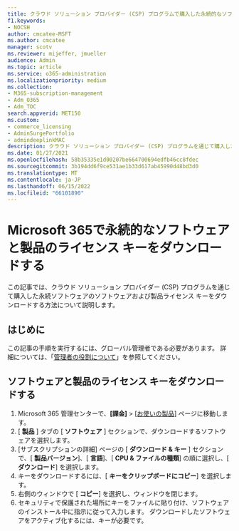 ```yaml
---
title: クラウド ソリューション プロバイダー (CSP) プログラムで購入した永続的なソフトウェアおよび製品ライセンス キーをダウンロードする
f1.keywords:
- NOCSH
author: cmcatee-MSFT
ms.author: cmcatee
manager: scotv
ms.reviewer: mijeffer, jmueller
audience: Admin
ms.topic: article
ms.service: o365-administration
ms.localizationpriority: medium
ms.collection:
- M365-subscription-management
- Adm_O365
- Adm_TOC
search.appverid: MET150
ms.custom:
- commerce_licensing
- AdminSurgePortfolio
- admindeeplinkMAC
description: クラウド ソリューション プロバイダー (CSP) プログラムを通じて購入した永続ソフトウェアのソフトウェアおよび製品ライセンス キーをダウンロードする方法について説明します。
ms.date: 01/27/2021
ms.openlocfilehash: 58b35335e1d00207be664700694edfb46cc8fdec
ms.sourcegitcommit: 3b194dd6f9ce531ae1b33d617ab45990d48bd3d0
ms.translationtype: MT
ms.contentlocale: ja-JP
ms.lasthandoff: 06/15/2022
ms.locfileid: "66101890"
---
```

# <a name="download-perpetual-software-and-product-license-keys-in-microsoft-365"></a>Microsoft 365で永続的なソフトウェアと製品のライセンス キーをダウンロードする

この記事では、クラウド ソリューション プロバイダー (CSP) プログラムを通じて購入した永続ソフトウェアのソフトウェアおよび製品ライセンス キーをダウンロードする方法について説明します。

## <a name="before-you-begin"></a>はじめに

この記事の手順を実行するには、グローバル管理者である必要があります。 詳細については、「[管理者の役割について](../add-users/about-admin-roles.md)」を参照してください。

## <a name="download-software-and-product-license-keys"></a>ソフトウェアと製品のライセンス キーをダウンロードする

1. Microsoft 365 管理センターで、**[課金]**  >  <a href="https://go.microsoft.com/fwlink/p/?linkid=842054" target="_blank">[お使いの製品]</a> ページに移動します。
2. [ **製品** ] タブの [ **ソフトウェア** ] セクションで、ダウンロードするソフトウェアを選択します。
3. [サブスクリプションの詳細] ページの [ **ダウンロード & キー** ] セクションで、[ **製品バージョン**]、[ **言語**]、[ **CPU & ファイルの種類**] の順に選択し、[ **ダウンロード**] を選択します。
4. キーをダウンロードするには、[ **キーをクリップボードにコピー**] を選択します。
5. 右側のウィンドウで [ **コピー**] を選択し、ウィンドウを閉じます。
6. セキュリティで保護された場所にキーをファイルに貼り付け、ソフトウェアのインストール中に指示に従って入力します。 ダウンロードしたソフトウェアをアクティブ化するには、キーが必要です。
